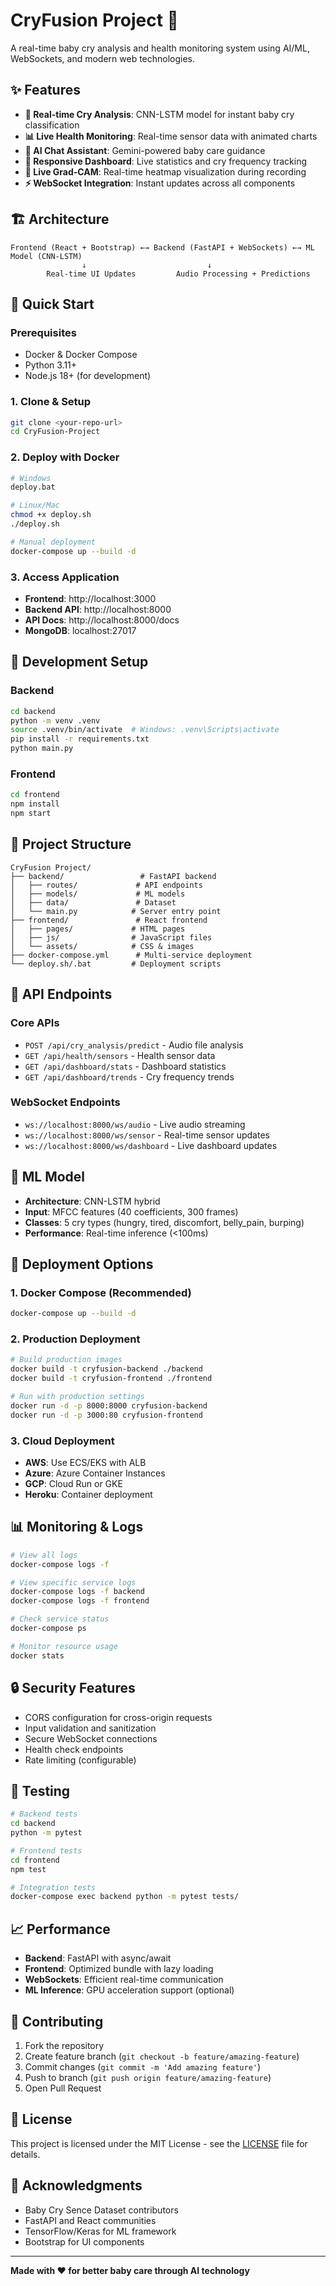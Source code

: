 # CryFusion Project 🍼

A real-time baby cry analysis and health monitoring system using AI/ML, WebSockets, and modern web technologies.

## ✨ Features

- **🎵 Real-time Cry Analysis**: CNN-LSTM model for instant baby cry classification
- **📊 Live Health Monitoring**: Real-time sensor data with animated charts
- **🤖 AI Chat Assistant**: Gemini-powered baby care guidance
- **📱 Responsive Dashboard**: Live statistics and cry frequency tracking
- **🔴 Live Grad-CAM**: Real-time heatmap visualization during recording
- **⚡ WebSocket Integration**: Instant updates across all components

## 🏗️ Architecture

```
Frontend (React + Bootstrap) ←→ Backend (FastAPI + WebSockets) ←→ ML Model (CNN-LSTM)
                ↓                           ↓
        Real-time UI Updates         Audio Processing + Predictions
```

## 🚀 Quick Start

### Prerequisites
- Docker & Docker Compose
- Python 3.11+
- Node.js 18+ (for development)

### 1. Clone & Setup
```bash
git clone <your-repo-url>
cd CryFusion-Project
```

### 2. Deploy with Docker
```bash
# Windows
deploy.bat

# Linux/Mac
chmod +x deploy.sh
./deploy.sh

# Manual deployment
docker-compose up --build -d
```

### 3. Access Application
- **Frontend**: http://localhost:3000
- **Backend API**: http://localhost:8000
- **API Docs**: http://localhost:8000/docs
- **MongoDB**: localhost:27017

## 🔧 Development Setup

### Backend
```bash
cd backend
python -m venv .venv
source .venv/bin/activate  # Windows: .venv\Scripts\activate
pip install -r requirements.txt
python main.py
```

### Frontend
```bash
cd frontend
npm install
npm start
```

## 📁 Project Structure

```
CryFusion Project/
├── backend/                 # FastAPI backend
│   ├── routes/             # API endpoints
│   ├── models/             # ML models
│   ├── data/               # Dataset
│   └── main.py            # Server entry point
├── frontend/               # React frontend
│   ├── pages/             # HTML pages
│   ├── js/                # JavaScript files
│   └── assets/            # CSS & images
├── docker-compose.yml      # Multi-service deployment
└── deploy.sh/.bat         # Deployment scripts
```

## 🎯 API Endpoints

### Core APIs
- `POST /api/cry_analysis/predict` - Audio file analysis
- `GET /api/health/sensors` - Health sensor data
- `GET /api/dashboard/stats` - Dashboard statistics
- `GET /api/dashboard/trends` - Cry frequency trends

### WebSocket Endpoints
- `ws://localhost:8000/ws/audio` - Live audio streaming
- `ws://localhost:8000/ws/sensor` - Real-time sensor updates
- `ws://localhost:8000/ws/dashboard` - Live dashboard updates

## 🧠 ML Model

- **Architecture**: CNN-LSTM hybrid
- **Input**: MFCC features (40 coefficients, 300 frames)
- **Classes**: 5 cry types (hungry, tired, discomfort, belly_pain, burping)
- **Performance**: Real-time inference (<100ms)

## 🚀 Deployment Options

### 1. Docker Compose (Recommended)
```bash
docker-compose up --build -d
```

### 2. Production Deployment
```bash
# Build production images
docker build -t cryfusion-backend ./backend
docker build -t cryfusion-frontend ./frontend

# Run with production settings
docker run -d -p 8000:8000 cryfusion-backend
docker run -d -p 3000:80 cryfusion-frontend
```

### 3. Cloud Deployment
- **AWS**: Use ECS/EKS with ALB
- **Azure**: Azure Container Instances
- **GCP**: Cloud Run or GKE
- **Heroku**: Container deployment

## 📊 Monitoring & Logs

```bash
# View all logs
docker-compose logs -f

# View specific service logs
docker-compose logs -f backend
docker-compose logs -f frontend

# Check service status
docker-compose ps

# Monitor resource usage
docker stats
```

## 🔒 Security Features

- CORS configuration for cross-origin requests
- Input validation and sanitization
- Secure WebSocket connections
- Health check endpoints
- Rate limiting (configurable)

## 🧪 Testing

```bash
# Backend tests
cd backend
python -m pytest

# Frontend tests
cd frontend
npm test

# Integration tests
docker-compose exec backend python -m pytest tests/
```

## 📈 Performance

- **Backend**: FastAPI with async/await
- **Frontend**: Optimized bundle with lazy loading
- **WebSockets**: Efficient real-time communication
- **ML Inference**: GPU acceleration support (optional)

## 🤝 Contributing

1. Fork the repository
2. Create feature branch (`git checkout -b feature/amazing-feature`)
3. Commit changes (`git commit -m 'Add amazing feature'`)
4. Push to branch (`git push origin feature/amazing-feature`)
5. Open Pull Request

## 📄 License

This project is licensed under the MIT License - see the [LICENSE](LICENSE) file for details.

## 🙏 Acknowledgments

- Baby Cry Sence Dataset contributors
- FastAPI and React communities
- TensorFlow/Keras for ML framework
- Bootstrap for UI components

---

**Made with ❤️ for better baby care through AI technology**
